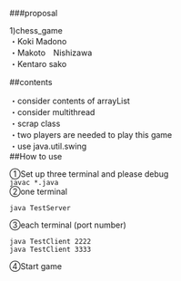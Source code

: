 ###proposal
 
1)chess_game  
・Koki Madono  
・Makoto　Nishizawa  
・Kentaro sako  

##contents

・consider contents of arrayList  
・consider multithread  
・scrap class  
・two players are needed to play this game  
・use java.util.swing  
##How to use 

①Set up three terminal and please debug  
  `javac *.java`  
②one terminal

`java TestServer`  

③each terminal (port number)

`java TestClient 2222`  
`java TestClient 3333`  

④Start game